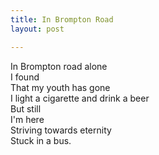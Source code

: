```yaml
---
title: In Brompton Road
layout: post

---
```

In Brompton road alone  
I found   
That my youth has gone   
I light a cigarette and drink a beer  
But still   
I'm here  
Striving towards eternity  
Stuck in a bus.  
